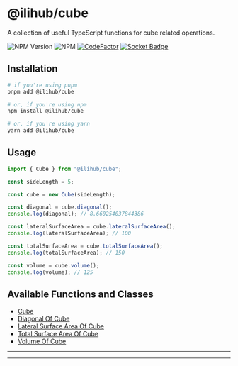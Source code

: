 # @ilihub/cube

A collection of useful TypeScript functions for cube related operations.

![NPM Version](https://img.shields.io/npm/v/%40ilihub%2Fcube?color=33cd56&logo=npm)
![NPM](https://img.shields.io/npm/l/%40ilihub%2Fcube)
[![CodeFactor](https://www.codefactor.io/repository/github/ilihub/npm/badge)](https://www.codefactor.io/repository/github/ilihub/npm)
[![Socket Badge](https://socket.dev/api/badge/npm/package/@ilihub/cube)](https://socket.dev/npm/package/@ilihub/cube)

## Installation

```bash
# if you're using pnpm
pnpm add @ilihub/cube

# or, if you're using npm
npm install @ilihub/cube

# or, if you're using yarn
yarn add @ilihub/cube
```

## Usage

```javascript
import { Cube } from "@ilihub/cube";

const sideLength = 5;

const cube = new Cube(sideLength);

const diagonal = cube.diagonal();
console.log(diagonal); // 8.660254037844386

const lateralSurfaceArea = cube.lateralSurfaceArea();
console.log(lateralSurfaceArea); // 100

const totalSurfaceArea = cube.totalSurfaceArea();
console.log(totalSurfaceArea); // 150

const volume = cube.volume();
console.log(volume); // 125
```

## Available Functions and Classes

- [Cube](https://www.npmjs.com/package/@ilihub/cube)
- [Diagonal Of Cube](https://www.npmjs.com/package/@ilihub/diagonal-of-cube)
- [Lateral Surface Area Of Cube](https://www.npmjs.com/package/@ilihub/lateral-surface-area-of-cube)
- [Total Surface Area Of Cube](https://www.npmjs.com/package/@ilihub/total-surface-area-of-cube)
- [Volume Of Cube](https://www.npmjs.com/package/@ilihub/volume-of-cube)

---

<!-- sponsors_and_backers_section_start -->

<!-- sponsors_and_backers_section_end -->

---
